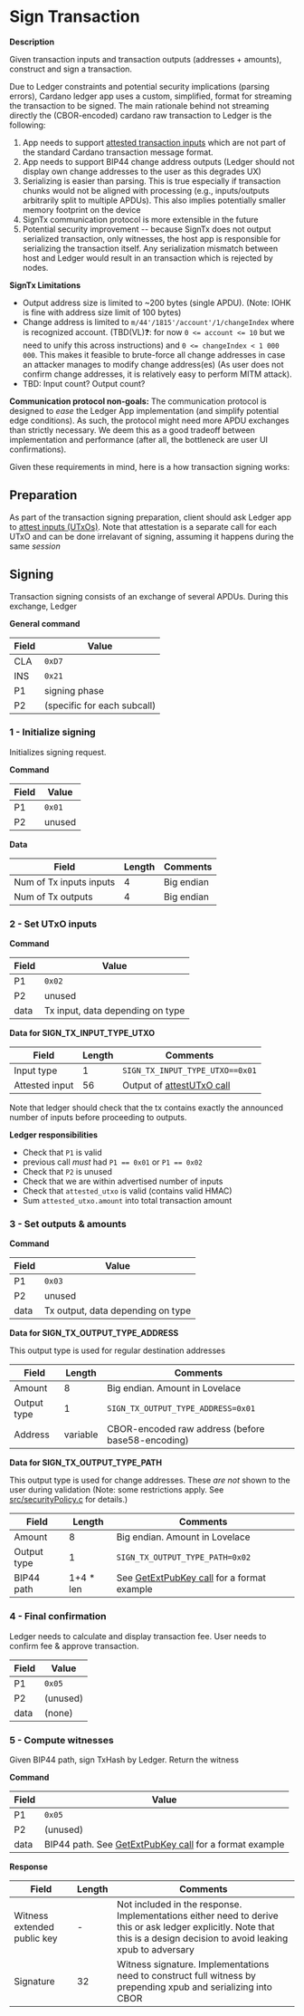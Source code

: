 # Sign Transaction

**Description**

Given transaction inputs and transaction outputs (addresses + amounts), construct and sign a transaction.

Due to Ledger constraints and potential security implications (parsing errors), Cardano ledger app uses a custom, simplified, format for streaming the transaction to be signed. The main rationale behind not streaming directly the (CBOR-encoded) cardano raw transaction to Ledger is the following:  
1) App needs to support [attested transaction inputs](ins_attest_utxo.md) which are not part of the standard Cardano transaction message format.
2) App needs to support BIP44 change address outputs (Ledger should not display own change addresses to the user as this degrades UX)
3) Serializing is easier than parsing. This is true especially if transaction chunks would not be aligned with processing (e.g., inputs/outputs arbitrarily split to multiple APDUs). This also implies potentially smaller memory footprint on the device
4) SignTx communication protocol is more extensible in the future
5) Potential security improvement -- because SignTx does not output serialized transaction, only witnesses, the host app is responsible for serializing the transaction itself. Any serialization mismatch between host and Ledger would result in an transaction which is rejected by nodes. 

**SignTx Limitations**
- Output address size is limited to ~200 bytes (single APDU). (Note: IOHK is fine with address size limit of 100 bytes)
- Change address is limited to `m/44'/1815'/account'/1/changeIndex` where is recognized account. (TBD(VL)❓: for now `0 <= account <= 10` but we need to unify this across instructions) and `0 <= changeIndex < 1 000 000`. This makes it feasible to brute-force all change addresses in case an attacker manages to modify change address(es) (As user does not confirm change addresses, it is relatively easy to perform MITM attack).
- TBD: Input count? Output count?

**Communication protocol non-goals:**
The communication protocol is designed to *ease* the Ledger App implementation (and simplify potential edge conditions). As such, the protocol might need more APDU exchanges than strictly necessary. We deem this as a good tradeoff between implementation and performance (after all, the bottleneck are user UI confirmations).

Given these requirements in mind, here is a how transaction signing works:

## Preparation

As part of the transaction signing preparation, client should ask Ledger app to [attest inputs (UTxOs)](ins_attest_utxo.md). Note that attestation is a separate call for each UTxO and can be done irrelavant of signing, assuming it happens during the same *session*

## Signing

Transaction signing consists of an exchange of several APDUs. During this exchange, Ledger 

**General command**

|Field|Value|
|-----|-----|
| CLA | `0xD7` |
| INS | `0x21` |
|  P1 | signing phase |
|  P2 | (specific for each subcall) |

### 1 - Initialize signing

Initializes signing request.

**Command**

|Field|Value|
|-----|-----|
|  P1 | `0x01` |
|  P2 | unused |

**Data**

|Field| Length | Comments|
|------|-----|-----|
|Num of Tx inputs inputs| 4 | Big endian|
|Num of Tx outputs| 4 | Big endian|

### 2 - Set UTxO inputs

**Command**

|Field|Value|
|-----|-----|
|  P1 | `0x02` |
|  P2 | unused |
| data | Tx input, data depending on type |

**Data for SIGN_TX_INPUT_TYPE_UTXO**

|Field| Length | Comments|
|-----|--------|--------|
|Input type| 1 | `SIGN_TX_INPUT_TYPE_UTXO==0x01` |
|Attested input| 56 | Output of [attestUTxO call](ins_attest_utxo.md) |

Note that ledger should check that the tx contains exactly the announced number of inputs before proceeding to outputs.

**Ledger responsibilities**

- Check that `P1` is valid
 - previous call *must* had `P1 == 0x01` or `P1 == 0x02`
- Check that `P2` is unused
- Check that we are within advertised number of inputs
- Check that `attested_utxo` is valid (contains valid HMAC)
- Sum `attested_utxo.amount` into total transaction amount

### 3 - Set outputs & amounts

**Command**

|Field|Value|
|-----|-----|
|  P1 | `0x03` |
|  P2 | unused |
| data | Tx output, data depending on type |

**Data for SIGN_TX_OUTPUT_TYPE_ADDRESS**

This output type is used for regular destination addresses

|Field| Length | Comments|
|-----|--------|--------|
|Amount| 8| Big endian. Amount in Lovelace|
|Output type| 1 | `SIGN_TX_OUTPUT_TYPE_ADDRESS=0x01`|
|Address| variable | CBOR-encoded raw address (before base58-encoding)|

**Data for SIGN_TX_OUTPUT_TYPE_PATH**

This output type is used for change addresses. These *are not* shown to the user during validation (Note: some restrictions apply. See [src/securityPolicy.c](../src/securityPolicy.c) for details.)

|Field| Length | Comments|
|-----|--------|--------|
|Amount| 8| Big endian. Amount in Lovelace|
|Output type| 1 | `SIGN_TX_OUTPUT_TYPE_PATH=0x02`|
|BIP44 path| 1+4 * len | See [GetExtPubKey call](ins_get_extended_public_key.md) for a format example|

 
### 4 - Final confirmation

Ledger needs to calculate and display transaction fee.
User needs to confirm fee & approve transaction.

|Field|Value|
|-----|-----|
|  P1 | `0x05` |
|  P2 | (unused) |
| data | (none) |

### 5 - Compute witnesses

Given BIP44 path, sign TxHash by Ledger. Return the witness

**Command**

|Field|Value|
|-----|-----|
|  P1 | `0x05` |
|  P2 | (unused) |
| data | BIP44 path. See [GetExtPubKey call](ins_get_extended_public_key.md) for a format example |

**Response**

|Field|Length| Comments|
|-----|-----|-----|
|Witness extended public key| - | Not included in the response. Implementations either need to derive this or ask ledger explicitly. Note that this is a design decision to avoid leaking xpub to adversary|
|Signature|32| Witness signature. Implementations need to construct full witness by prepending xpub and serializing into CBOR|
